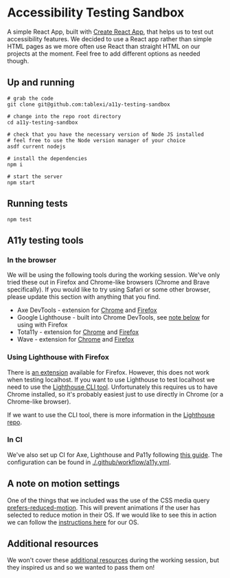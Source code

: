 # Accessibility Testing Sandbox

A simple React App, built with [Create React App](./docs/CRA_README.md), that helps us to test out accessibility features. We decided to use a React app rather than simple HTML pages as we more often use React than straight HTML on our projects at the moment. Feel free to add different options as needed though.

## Up and running

```shell
# grab the code
git clone git@github.com:tablexi/a11y-testing-sandbox

# change into the repo root directory
cd a11y-testing-sandbox

# check that you have the necessary version of Node JS installed
# feel free to use the Node version manager of your choice
asdf current nodejs

# install the dependencies
npm i

# start the server
npm start
```

## Running tests

```shell
npm test
```

## A11y testing tools

### In the browser

We will be using the following tools during the working session. We've only tried these out in Firefox and Chrome-like browsers (Chrome and Brave specifically). If you would like to try using Safari or some other browser, please update this section with anything that you find.

- Axe DevTools - extension for [Chrome](https://chrome.google.com/webstore/detail/axe-devtools-web-accessib/lhdoppojpmngadmnindnejefpokejbdd) and [Firefox](https://addons.mozilla.org/en-GB/firefox/addon/axe-devtools/)
- Google Lighthouse - built into Chrome DevTools, see [note below](#using-lighthouse-with-firefox) for using with Firefox
- Tota11y - extension for [Chrome](https://chrome.google.com/webstore/detail/tota11y-plugin-from-khan/oedofneiplgibimfkccchnimiadcmhpe) and [Firefox](https://addons.mozilla.org/en-GB/firefox/addon/tota11y-accessibility-toolkit/)
- Wave - extension for [Chrome](https://chrome.google.com/webstore/detail/wave-evaluation-tool/jbbplnpkjmmeebjpijfedlgcdilocofh) and [Firefox](https://addons.mozilla.org/en-GB/firefox/addon/wave-accessibility-tool/)

### Using Lighthouse with Firefox

There is [an extension](https://addons.mozilla.org/en-GB/firefox/addon/google-lighthouse/) available for Firefox. However, this does not work when testing localhost. If you want to use Lighthouse to test localhost we need to use the [Lighthouse CLI tool](). Unfortunately this requires us to have Chrome installed, so it's probably easiest just to use directly in Chrome (or a Chrome-like browser).

If we want to use the CLI tool, there is more information in the [Lighthouse repo](https://github.com/GoogleChrome/lighthouse#using-the-node-cli).

### In CI

We've also set up CI for Axe, Lighthouse and Pa11y following [this guide](https://www.adrianbolonio.com/en/accessibility-github-actions/). The configuration can be found in [./.github/workflow/a11y.yml](./.github/workflows/a11y.yml).

## A note on motion settings

One of the things that we included was the use of the CSS media query [prefers-reduced-motion](./src/components/a11y/index.css). This will prevent animations if the user has selected to reduce motion in their OS. If we would like to see this in action we can follow the [instructions here](https://developer.mozilla.org/en-US/docs/Web/CSS/@media/prefers-reduced-motion#user_preferences) for our OS.

## Additional resources

We won't cover these [additional resources](https://docs.google.com/presentation/d/1BDgNvwI-PfwptjykfwcgB_OvABbs4hoC4P4B4kTxRaU/edit) during the working session, but they inspired us and so we wanted to pass them on!
